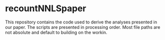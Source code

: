 # recountNNLSpaper

This repository contains the code used to derive the analyses presented in our paper. The scripts are presented in processing order. Most file paths are not absolute and default to building on the workin.